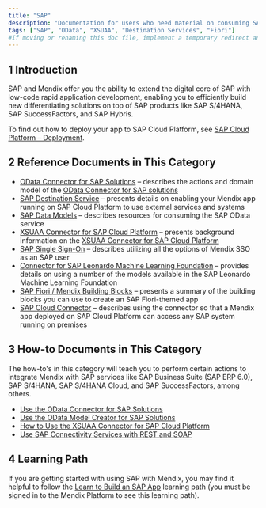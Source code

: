 ```yaml
---
title: "SAP"
description: "Documentation for users who need material on consuming SAP services."
tags: ["SAP", "OData", "XSUAA", "Destination Services", "Fiori"]
#If moving or renaming this doc file, implement a temporary redirect and let the respective team know they should update the URL in the product. See Mapping to Products for more details.
---
```


## 1 Introduction

SAP and Mendix offer you the ability to extend the digital core of SAP with low-code rapid application development, enabling you to efficiently build new differentiating solutions on top of SAP products like SAP S/4HANA, SAP SuccessFactors, and SAP Hybris.

To find out how to deploy your app to SAP Cloud Platform, see [SAP Cloud Platform – Deployment](/developerportal/deploy/sap-cloud-platform).

## 2 Reference Documents in This Category

* [OData Connector for SAP Solutions](sap-odata-connector) – describes the actions and domain model of the [OData Connector for SAP solutions](/partners/sap/use-sap-odata-connector) 
* [SAP Destination Service](sap-destination-service) – presents details on enabling your Mendix app running on SAP Cloud Platform to use external services and systems
* [SAP Data Models](sap-data-models) – describes resources for consuming the SAP OData service
* [XSUAA Connector for SAP Cloud Platform](sap-xsuaa-connector) – presents background information on the [XSUAA Connector for SAP Cloud Platform](/partners/sap/use-sap-xsuaa-connector)
* [SAP Single Sign-On](sap-single-sign-on) – describes utilizing all the options of Mendix SSO as an SAP user
* [Connector for SAP Leonardo Machine Learning Foundation](sap-leonardo-connector) – provides details on using a number of the models available in the SAP Leonardo Machine Learning Foundation
* [SAP Fiori / Mendix Building Blocks](sap-fiori-building-blocks) – presents a summary of the building blocks you can use to create an SAP Fiori-themed app
* [SAP Cloud Connector](sap-cloud-connector) – describes using the connector so that a Mendix app deployed on SAP Cloud Platform can access any SAP system running on premises

## 3 How-to Documents in This Category

The how-to's in this category will teach you to perform certain actions to integrate Mendix with SAP services like SAP Business Suite (SAP ERP 6.0), SAP S/4HANA, SAP S/4HANA Cloud, and SAP SuccessFactors, among others.

* [Use the OData Connector for SAP Solutions](use-sap-odata-connector)
* [Use the OData Model Creator for SAP Solutions](use-sap-odata-model-creator)
* [How to Use the XSUAA Connector for SAP Cloud Platform](use-sap-xsuaa-connector)
* [Use SAP Connectivity Services with REST and SOAP](sap-destination-with-rest)

## 4 Learning Path

If you are getting started with using SAP with Mendix, you may find it helpful to follow the [Learn to Build an SAP App](https://gettingstarted.mendixcloud.com/link/path/32) learning path (you must be signed in to the Mendix Platform to see this learning path).
